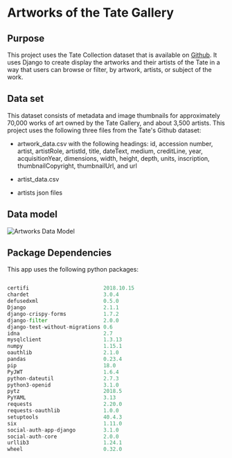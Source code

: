 # Artworks of the Tate Gallery

## Purpose

This project uses the Tate Collection dataset that is available on [Github](https://github.com/tategallery/collection). It uses Django to create display the artworks and their artists of the Tate in a way that users can browse or filter, by artwork, artists, or subject of the work. 

## Data set

This dataset consists of metadata and image thumbnails for approximately 70,000 works of art owned by the Tate Gallery, and about 3,500 artists.  This project uses the following three files from the Tate's Github dataset: 

* artwork_data.csv with the following headings: id, accession number, artist, artistRole, artistId, title, dateText, medium, creditLine, year, acquisitionYear, dimensions, width, height, depth, units, inscription, thumbnailCopyright, thumbnailUrl, and url

* artist_data.csv

* artists json files 

## Data model

![Artworks Data Model](https://github.com/ooudsema/artworks/blob/master/static/artworkModel.png "Artworks Model")

## Package Dependencies

This app uses the following python packages: 

```python

certifi                        2018.10.15
chardet                        3.0.4
defusedxml                     0.5.0
Django                         2.1.1
django-crispy-forms            1.7.2
django-filter                  2.0.0
django-test-without-migrations 0.6
idna                           2.7
mysqlclient                    1.3.13
numpy                          1.15.1
oauthlib                       2.1.0
pandas                         0.23.4
pip                            18.0
PyJWT                          1.6.4
python-dateutil                2.7.3
python3-openid                 3.1.0
pytz                           2018.5
PyYAML                         3.13
requests                       2.20.0
requests-oauthlib              1.0.0
setuptools                     40.4.3
six                            1.11.0
social-auth-app-django         3.1.0
social-auth-core               2.0.0
urllib3                        1.24.1
wheel                          0.32.0

```